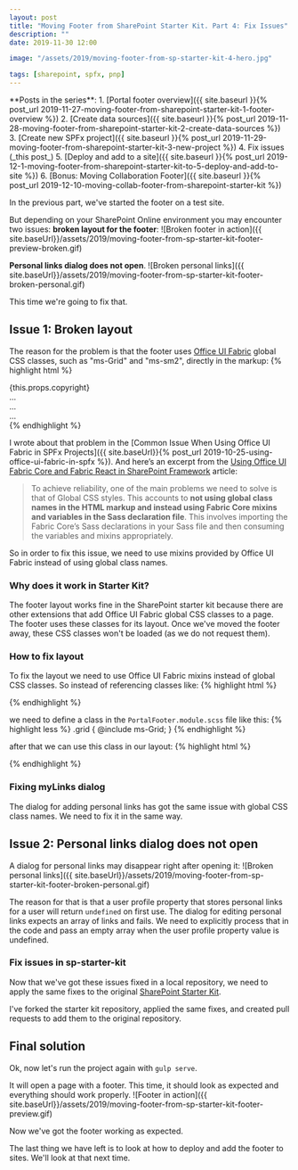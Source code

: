 ```yaml
---
layout: post
title: "Moving Footer from SharePoint Starter Kit. Part 4: Fix Issues"
description: ""
date: 2019-11-30 12:00

image: "/assets/2019/moving-footer-from-sp-starter-kit-4-hero.jpg"

tags: [sharepoint, spfx, pnp]
---
```


<aside markdown="1">
**Posts in the series**:
1. [Portal footer overview]({{ site.baseurl }}{% post_url 2019-11-27-moving-footer-from-sharepoint-starter-kit-1-footer-overview %})
2. [Create data sources]({{ site.baseurl }}{% post_url 2019-11-28-moving-footer-from-sharepoint-starter-kit-2-create-data-sources %})
3. [Create new SPFx project]({{ site.baseurl }}{% post_url 2019-11-29-moving-footer-from-sharepoint-starter-kit-3-new-project %})
4. Fix issues (_this post_)
5. [Deploy and add to a site]({{ site.baseurl }}{% post_url 2019-12-1-moving-footer-from-sharepoint-starter-kit-to-5-deploy-and-add-to-site %})
6. [Bonus: Moving Collaboration Footer]({{ site.baseurl }}{% post_url 2019-12-10-moving-collab-footer-from-sharepoint-starter-kit %})
</aside>

In the previous part, we've started the footer on a test site.

But depending on your SharePoint Online environment you may encounter two issues:
**broken layout for the footer**:
![Broken footer in action]({{ site.baseUrl}}/assets/2019/moving-footer-from-sp-starter-kit-footer-preview-broken.gif)

**Personal links dialog does not open**.
![Broken personal links]({{ site.baseUrl}}/assets/2019/moving-footer-from-sp-starter-kit-footer-broken-personal.gif)

This time we're going to fix that.

## Issue 1: Broken layout
The reason for the problem is that the footer uses [Office UI Fabric](https://developer.microsoft.com/en-us/fabric) global CSS classes, such as "ms-Grid" and "ms-sm2", directly in the markup:
{% highlight html %}
<div className="ms-Grid">
  <div className="ms-Grid-row">
    <div className="ms-Grid-col ms-sm3" onClick={ this._handleToggle }>
      <Label className={styles.copyright}>{this.props.copyright}</Label>
    </div>
    <div className="ms-Grid-col ms-sm2">
      ...
    </div>
    <div className="ms-Grid-col ms-sm6" onClick={ this._handleToggle }>
      ...
    </div>
    <div className="ms-Grid-col ms-sm1" onClick={ this._handleToggle }>
      ...
    </div>
  </div>
</div>
{% endhighlight %}

I wrote about that problem in the [Common Issue When Using Office UI Fabric in SPFx Projects]({{ site.baseUrl}}{% post_url 2019-10-25-using-office-ui-fabric-in-spfx %}). And here’s an excerpt from the [Using Office UI Fabric Core and Fabric React in SharePoint Framework](https://docs.microsoft.com/en-us/sharepoint/dev/spfx/office-ui-fabric-integration) article:
> To achieve reliability, one of the main problems we need to solve is that of Global CSS styles. This accounts to **not using global class names in the HTML markup and instead using Fabric Core mixins and variables in the Sass declaration file**. This involves importing the Fabric Core’s Sass declarations in your Sass file and then consuming the variables and mixins appropriately.

So in order to fix this issue, we need to use mixins provided by Office UI Fabric instead of using global class names.

### Why does it work in Starter Kit?
The footer layout works fine in the SharePoint starter kit because there are other extensions that add Office UI Fabric global CSS classes to a page. The footer uses these classes for its layout. Once we've moved the footer away, these CSS classes won't be loaded (as we do not request them).

### How to fix layout
To fix the layout we need to use Office UI Fabric mixins instead of global CSS classes. So instead of referencing classes like:
{% highlight html %}
<div className="ms-Grid">
{% endhighlight %}

we need to define a class in the `PortalFooter.module.scss` file like this:
{% highlight less %}
.grid {
    @include ms-Grid;
}
{% endhighlight %}

after that we can use this class in our layout:
{% highlight html %}
<div className={styles.grid}>
{% endhighlight %}

### Fixing myLinks dialog
The dialog for adding personal links has got the same issue with global CSS class names. We need to fix it in the same way.

## Issue 2: Personal links dialog does not open
A dialog for personal links may disappear right after opening it:
![Broken personal links]({{ site.baseUrl}}/assets/2019/moving-footer-from-sp-starter-kit-footer-broken-personal.gif)

The reason for that is that a user profile property that stores personal links for a user will return `undefined` on first use. The dialog for editing personal links expects an array of links and fails. We need to explicitly process that in the code and pass an empty array when the user profile property value is undefined.

### Fix issues in sp-starter-kit
Now that we've got these issues fixed in a local repository, we need to apply the same fixes to the original [SharePoint Starter Kit](https://github.com/SharePoint/sp-starter-kit).

I've forked the starter kit repository, applied the same fixes, and created pull requests to add them to the original repository.

## Final solution
Ok, now let's run the project again with `gulp serve`.

It will open a page with a footer. This time, it should look as expected and everything should work properly.
![Footer in action]({{ site.baseUrl}}/assets/2019/moving-footer-from-sp-starter-kit-footer-preview.gif)

Now we've got the footer working as expected.

The last thing we have left is to look at how to deploy and add the footer to sites. We'll look at that next time.
